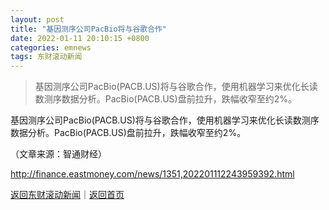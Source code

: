 ```yaml
---
layout: post
title: "基因测序公司PacBio将与谷歌合作"
date: 2022-01-11 20:10:15 +0800
categories: emnews
tags: 东财滚动新闻
---
```

> 基因测序公司PacBio(PACB.US)将与谷歌合作，使用机器学习来优化长读数测序数据分析。PacBio(PACB.US)盘前拉升，跌幅收窄至约2%。

<p>基因测序公司PacBio(PACB.US)将与谷歌合作，使用机器学习来优化长读数测序数据分析。PacBio(PACB.US)盘前拉升，跌幅收窄至约2%。</p><p class="em_media">（文章来源：智通财经）</p>

<http://finance.eastmoney.com/news/1351,202201112243959392.html>

[返回东财滚动新闻](//finews.withounder.com/emnews/)｜[返回首页](//finews.withounder.com/)
